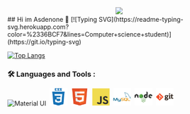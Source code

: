 <div id="header" align="center">
  <img src="https://media2.giphy.com/media/v1.Y2lkPTc5MGI3NjExNzRyYjFsNm9kNnptNW9kbWMwYjY3cWJqNDJzbXd5NzdqejZueGlwciZlcD12MV9pbnRlcm5hbF9naWZfYnlfaWQmY3Q9Zw/gmDwphaOWmfkY/giphy.gif" width="500" length="500"/>
</div>
## Hi im Asdenone 👋
[![Typing SVG](https://readme-typing-svg.herokuapp.com?color=%2336BCF7&lines=Computer+science+student)](https://git.io/typing-svg)

[![Top Langs](https://github-readme-stats.vercel.app/api/top-langs/?username=anuraghazra)](https://github.com/anuraghazra/github-readme-stats)
### :hammer_and_wrench: Languages and Tools :
<div>
  <img src="https://cdn.jsdelivr.net/gh/devicons/devicon@latest/icons/go/go-original-wordmark.svg" title="Go" **alt="Go" width="40" height="40 />
  <img src="https://github.com/devicons/devicon/blob/master/icons/materialui/materialui-original.svg" title="Material UI" alt="Material UI" width="40" height="40"/>&nbsp;
  <img src="https://github.com/devicons/devicon/blob/master/icons/css3/css3-plain-wordmark.svg"  title="CSS3" alt="CSS" width="40" height="40"/>&nbsp;
  <img src="https://github.com/devicons/devicon/blob/master/icons/html5/html5-original.svg" title="HTML5" alt="HTML" width="40" height="40"/>&nbsp;
  <img src="https://github.com/devicons/devicon/blob/master/icons/javascript/javascript-original.svg" title="JavaScript" alt="JavaScript" width="40" height="40"/>&nbsp;
  <img src="https://github.com/devicons/devicon/blob/master/icons/mysql/mysql-original-wordmark.svg" title="MySQL"  alt="MySQL" width="40" height="40"/>&nbsp;
  <img src="https://github.com/devicons/devicon/blob/master/icons/nodejs/nodejs-original-wordmark.svg" title="NodeJS" alt="NodeJS" width="40" height="40"/>&nbsp;
  <img src="https://github.com/devicons/devicon/blob/master/icons/git/git-original-wordmark.svg" title="Git" **alt="Git" width="40" height="40"/>
  <img src="https://cdn.jsdelivr.net/gh/devicons/devicon@latest/icons/bash/bash-original.svg" title="Bash" **alt="Bash" width="40" height="40 />
  <img src="https://cdn.jsdelivr.net/gh/devicons/devicon@latest/icons/azuresqldatabase/azuresqldatabase-original.svg" title="SQL" **alt="SQL" width="40" height="40 />
  <img src="https://cdn.jsdelivr.net/gh/devicons/devicon@latest/icons/blender/blender-original.svg" title="Blender" **alt="Blender" width="40" height="40 />        
  <img src="https://cdn.jsdelivr.net/gh/devicons/devicon@latest/icons/cplusplus/cplusplus-original.svg" title="C++" **alt="C++" width="40" height="40 />
  <img src="https://cdn.jsdelivr.net/gh/devicons/devicon@latest/icons/flask/flask-original.svg" title="Flask" **alt="Flask" width="40" height="40 />
</div>
<!--
**Asdenone/Asdenone** is a ✨ _special_ ✨ repository because its `README.md` (this file) appears on your GitHub profile.

Here are some ideas to get you started:

- 🔭 I’m currently working on ...
- 🌱 I’m currently learning ...
- 👯 I’m looking to collaborate on ...
- 🤔 I’m looking for help with ...
- 💬 Ask me about ...
- 📫 How to reach me: ...
- 😄 Pronouns: ...
- ⚡ Fun fact: ...
-->
